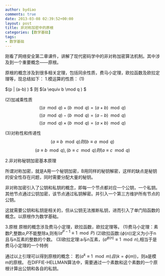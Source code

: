 ```yaml
---
author: bydiao
comments: true
date: 2013-03-08 02:39:52+00:00
layout: post
title: 非对称加密中的原根
categories: [数学基础]
tags:
- 数学基础
---
```


刚看了网络安全第二章课件，讲解了现代密码学中的非对称加密算法机制。其中涉及到一个重要概念——原根。

原根的概念涉及到很多相关定理，包括同余性质，费马小定理，欧拉函数及欧拉定理等，现总结如下：
1.模运算的性质：
(1)

$(p | (a-b) ) $
则 
$(a \equiv b \mod q ) $

(2)加减乘性质
$$ ((a \mod q) + (b \mod q) = (a+b) \mod q) $$
$$ ((a \mod q) - (b \mod q) = (a-b) \mod q ) $$
$$((a \mod q) \times (b \mod q) = (a \times b) \mod q)$$

(3)对称性和传递性
$$(a \equiv b \mod q) 则 (b \equiv a \mod q)$$
$$(a \equiv b \mod q),(b \equiv c \mod q) 则(a \equiv c \mod q)$$

2.非对称秘钥加密基本原理

所谓对称加密，就是A用一个秘钥加密，B用同样的秘钥解密，这样的缺点是秘钥的安全性存在问题，同时需要分配大量的秘钥。

非对称加密引入了公钥和私钥的概念，即每一个节点都对应一个公钥，一个私钥。其他节点通过公钥加密，该节点通过私钥解密。并引入一个第三方维护所有节点的公钥。

这就需要公钥和私钥是相关的，但从公钥无法推断私钥，进而引入了单门陷函数的概念。以原根作为数学基础。

3.原根
原根的概念涉及费马小定理，欧拉函数，欧拉定理等。
(1)费马小定理：素数$P$,整数$a$,$P$不能整除a,则有$(a^{P-1} \equiv 1 \mod P)$
(2)欧拉函数:$(\phi(n))$定义为小于n且与n互素的整数的个数。
(3)欧拉定理:a与n互素，$(a^{\phi(n) }\equiv 1 \mod n)$,相当于是费马小定理的一个特例

通过以上引理可以得到原根的概念：
若$(a^k \equiv 1 \mod m)且(k = \phi(m))$，则a是模m的原根。
在DIFFIE-HELLMAN算法中，需要通过一个素数和这个素数的一个原根计算出公钥和各自的私钥。
